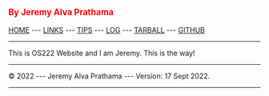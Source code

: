 ---
---
<span style="color:red; font-weight:bold; font-size:larger;">By Jeremy Alva Prathama</span>
<br><br>
[HOME](https://jeremyalv.github.io/os222/) ---
[LINKS](https://jeremyalv.github.io/os222/LINKS) ---
[TIPS](https://jeremyalv.github.io/os222/tips.md) ---
[LOG](https://github.com/jeremyalv/os222/blob/main/TXT/mylog.txt) ---
[TARBALL](https://os.vlsm.org/Log/jeremyalv.tar.bz2.txt) ---
[GITHUB](https://github.com/jeremyalv)
<br>
<hr>
This is OS222 Website and I am Jeremy.
This is the way!
<br>
<hr>
&copy; 2022  --- Jeremy Alva Prathama --- Version: 17 Sept 2022.
<hr>
<br>
